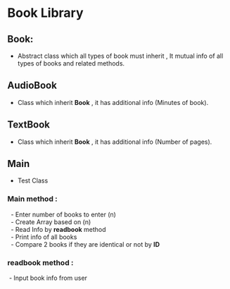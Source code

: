 # Book Library
## Book:
- Abstract class which all types of book must inherit , It mutual info of all types of books and related methods.
## AudioBook
- Class which inherit **Book** , it has additional info (Minutes of book).
## TextBook
- Class which inherit **Book** , it has additional info (Number of pages).
## Main
- Test Class
### Main method : 
&nbsp; - Enter number of books to enter (n) <br>
&nbsp; - Create Array based on (n) <br>
&nbsp; - Read Info by **readbook** method <br>
&nbsp; - Print info of all books <br>
&nbsp; - Compare 2 books if they are identical or not by **ID** <br>
### readbook method : 
&nbsp;- Input book info from user


